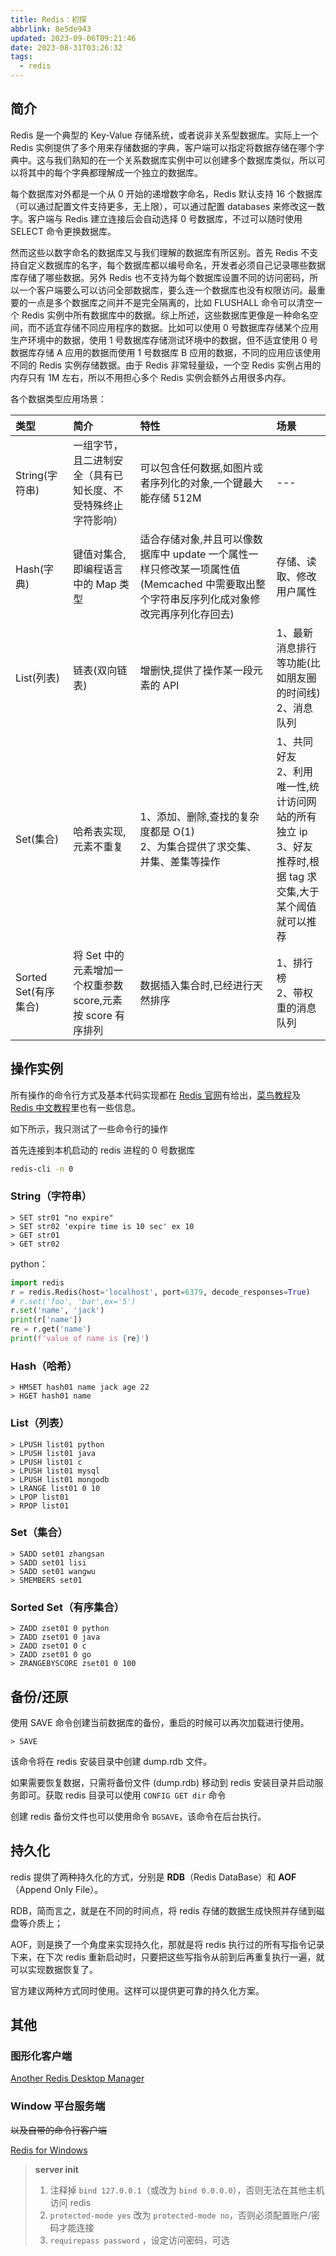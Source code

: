 ```yaml
---
title: Redis：初探
abbrlink: 8e5de943
updated: 2023-09-06T09:21:46
date: 2023-08-31T03:26:32
tags:
  - redis
---
```


## 简介

Redis 是一个典型的 Key-Value 存储系统，或者说非关系型数据库。实际上一个 Redis 实例提供了多个用来存储数据的字典，客户端可以指定将数据存储在哪个字典中。这与我们熟知的在一个关系数据库实例中可以创建多个数据库类似，所以可以将其中的每个字典都理解成一个独立的数据库。

每个数据库对外都是一个从 0 开始的递增数字命名，Redis 默认支持 16 个数据库（可以通过配置文件支持更多，无上限），可以通过配置 databases 来修改这一数字。客户端与 Redis 建立连接后会自动选择 0 号数据库，不过可以随时使用 SELECT 命令更换数据库。

然而这些以数字命名的数据库又与我们理解的数据库有所区别。首先 Redis 不支持自定义数据库的名字，每个数据库都以编号命名，开发者必须自己记录哪些数据库存储了哪些数据。另外 Redis 也不支持为每个数据库设置不同的访问密码，所以一个客户端要么可以访问全部数据库，要么连一个数据库也没有权限访问。最重要的一点是多个数据库之间并不是完全隔离的，比如 FLUSHALL 命令可以清空一个 Redis 实例中所有数据库中的数据。综上所述，这些数据库更像是一种命名空间，而不适宜存储不同应用程序的数据。比如可以使用 0 号数据库存储某个应用生产环境中的数据，使用 1 号数据库存储测试环境中的数据，但不适宜使用 0 号数据库存储 A 应用的数据而使用 1 号数据库 B 应用的数据，不同的应用应该使用不同的 Redis 实例存储数据。由于 Redis 非常轻量级，一个空 Redis 实例占用的内存只有 1M 左右，所以不用担心多个 Redis 实例会额外占用很多内存。

各个数据类型应用场景：

| 类型                 | 简介                                                         | 特性                                                                                                                                    | 场景                                                                                                           |
| :------------------- | :----------------------------------------------------------- | :-------------------------------------------------------------------------------------------------------------------------------------- | :------------------------------------------------------------------------------------------------------------- |
| String(字符串)       | 一组字节，且二进制安全（具有已知长度、不受特殊终止字符影响） | 可以包含任何数据,如图片或者序列化的对象,一个键最大能存储 512M                                                                           | ---                                                                                                            |
| Hash(字典)           | 键值对集合,即编程语言中的 Map 类型                           | 适合存储对象,并且可以像数据库中 update 一个属性一样只修改某一项属性值(Memcached 中需要取出整个字符串反序列化成对象修改完再序列化存回去) | 存储、读取、修改用户属性                                                                                       |
| List(列表)           | 链表(双向链表)                                               | 增删快,提供了操作某一段元素的 API                                                                                                       | 1、最新消息排行等功能(比如朋友圈的时间线)<br>2、消息队列                                                       |
| Set(集合)            | 哈希表实现,元素不重复                                        | 1、添加、删除,查找的复杂度都是 O(1)<br>2、为集合提供了求交集、并集、差集等操作                                                          | 1、共同好友<br>2、利用唯一性,统计访问网站的所有独立 ip<br>3、好友推荐时,根据 tag 求交集,大于某个阈值就可以推荐 |
| Sorted Set(有序集合) | 将 Set 中的元素增加一个权重参数 score,元素按 score 有序排列  | 数据插入集合时,已经进行天然排序                                                                                                         | 1、排行榜<br>2、带权重的消息队列                                                                               |

## 操作实例

所有操作的命令行方式及基本代码实现都在 [Redis 官网](https://redis.io/commands/)有给出，[菜鸟教程](https://www.runoob.com/redis/redis-tutorial.html)及 [Redis 中文教程](https://redis.com.cn/tutorial.html)里也有一些信息。

如下所示，我只测试了一些命令行的操作

首先连接到本机启动的 redis 进程的 0 号数据库

```bash
redis-cli -n 0
```

### String（字符串）

```
> SET str01 "no expire"
> SET str02 'expire time is 10 sec' ex 10
> GET str01
> GET str02
```

python：

```python
import redis
r = redis.Redis(host='localhost', port=6379, decode_responses=True)
# r.set('foo', 'bar',ex='5')
r.set('name', 'jack')
print(r['name'])
re = r.get('name')
print(f'value of name is {re}')
```

### Hash（哈希）

```
> HMSET hash01 name jack age 22
> HGET hash01 name
```

### List（列表）

```
> LPUSH list01 python
> LPUSH list01 java
> LPUSH list01 c
> LPUSH list01 mysql
> LPUSH list01 mongodb
> LRANGE list01 0 10
> LPOP list01
> RPOP list01
```

### Set（集合）

```
> SADD set01 zhangsan
> SADD set01 lisi
> SADD set01 wangwu
> SMEMBERS set01
```

### Sorted Set（有序集合）

```
> ZADD zset01 0 python
> ZADD zset01 0 java
> ZADD zset01 0 c
> ZADD zset01 0 go
> ZRANGEBYSCORE zset01 0 100
```

## 备份/还原

使用 SAVE 命令创建当前数据库的备份，重启的时候可以再次加载进行使用。

```
> SAVE
```

该命令将在 redis 安装目录中创建 dump.rdb 文件。

如果需要恢复数据，只需将备份文件 (dump.rdb) 移动到 redis 安装目录并启动服务即可。获取 redis 目录可以使用 `CONFIG GET dir` 命令

创建 redis 备份文件也可以使用命令 `BGSAVE`，该命令在后台执行。

## 持久化

redis 提供了两种持久化的方式，分别是 **RDB**（Redis DataBase）和 **AOF**（Append Only File）。

RDB，简而言之，就是在不同的时间点，将 redis 存储的数据生成快照并存储到磁盘等介质上；

AOF，则是换了一个角度来实现持久化，那就是将 redis 执行过的所有写指令记录下来，在下次 redis 重新启动时，只要把这些写指令从前到后再重复执行一遍，就可以实现数据恢复了。

官方建议两种方式同时使用。这样可以提供更可靠的持久化方案。

## 其他

### 图形化客户端

[Another Redis Desktop Manager](https://github.com/qishibo/AnotherRedisDesktopManager/releases)

### Window 平台服务端

~~以及自带的命令行客户端~~

[Redis for Windows](https://github.com/redis-windows/redis-windows/releases)

> **server init**
>
> 1. 注释掉 `bind 127.0.0.1`（或改为 `bind 0.0.0.0`），否则无法在其他主机访问 redis
> 2. `protected-mode yes` 改为 `protected-mode no`，否则必须配置账户/密码才能连接
> 3. `requirepass password` ，设定访问密码，可选
